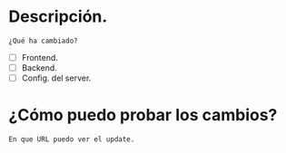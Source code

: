 # Descripción.
    ¿Qué ha cambiado?
- [  ]  Frontend.
- [  ]  Backend.
- [  ]  Config. del server.

# ¿Cómo puedo probar los cambios?
    En que URL puedo ver el update.
